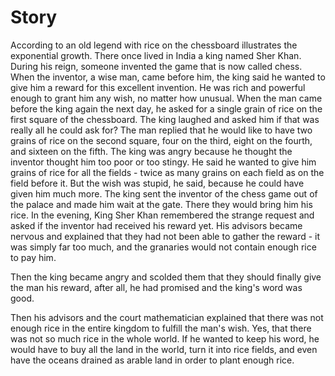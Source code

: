 # Story

According to an old legend with rice on the chessboard illustrates the exponential growth. There once lived in India a king named Sher Khan. During his reign, someone invented the game that is now called chess.
When the inventor, a wise man, came before him, the king said he wanted to give him a reward for this excellent invention. He was rich and powerful enough to grant him any wish, no matter how unusual.
When the man came before the king again the next day, he asked for a single grain of rice on the first square of the chessboard. The king laughed and asked him if that was really all he could ask for? The man replied that he would like to have two grains of rice on the second square, four on the third, eight on the fourth, and sixteen on the fifth.
The king was angry because he thought the inventor thought him too poor or too stingy. He said he wanted to give him grains of rice for all the fields - twice as many grains on each field as on the field before it. But the wish was stupid, he said, because he could have given him much more. The king sent the inventor of the chess game out of the palace and made him wait at the gate. There they would bring him his rice.
In the evening, King Sher Khan remembered the strange request and asked if the inventor had received his reward yet. His advisors became nervous and explained that they had not been able to gather the reward - it was simply far too much, and the granaries would not contain enough rice to pay him.

Then the king became angry and scolded them that they should finally give the man his reward, after all, he had promised and the king's word was good.

Then his advisors and the court mathematician explained that there was not enough rice in the entire kingdom to fulfill the man's wish. Yes, that there was not so much rice in the whole world. If he wanted to keep his word, he would have to buy all the land in the world, turn it into rice fields, and even have the oceans drained as arable land in order to plant enough rice.
